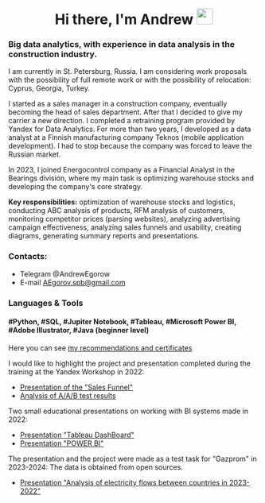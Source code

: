 <h1 align="center">Hi there, I'm Andrew
<img src="https://github.com/blackcater/blackcater/raw/main/images/Hi.gif" height="32"/></h1>

### Big data analytics, with experience in data analysis in the construction industry.
I am currently in St. Petersburg, Russia. I am considering work proposals
with the possibility of full remote work or with the possibility of relocation: Cyprus, Georgia, Turkey.

I started as a sales manager in a construction company, eventually becoming the head of sales
department. After that I decided to give my carrier a new direction. I completed a retraining
program provided by Yandex for Data Analytics. For more than two years, I developed as a data
analyst at a Finnish manufacturing company Teknos (mobile application development). I had to
stop because the company was forced to leave the Russian market.

In 2023, I joined Energocontrol company as a Financial Analyst in the Bearings division,
where my main task is optimizing warehouse stocks and developing the company's core strategy.

**Key responsibilities:** optimization of warehouse stocks and logistics, conducting ABC analysis
of products, RFM analysis of customers, monitoring competitor prices (parsing websites),
analyzing advertising campaign effectiveness, analyzing sales funnels and usability, creating
diagrams, generating summary reports and presentations.

### Сontacts:

- Telegram @AndrewEgorow
- E-mail   AEgorov.spb@gmail.com

### Languages & Tools
#### #Python, #SQL, #Jupiter Notebook, #Tableau, #Microsoft Power BI, #Adobe Illustrator, #Java (beginner level)

Here you can see [my recommendations and certificates](https://github.com/aegorovspb/yandex_data_analyst_projects_eng/tree/main/certificate_and_reference)

I would like to highlight the project and presentation completed during the training at the Yandex Workshop in 2022:

- [Presentation of the "Sales Funnel"](https://github.com/aegorovspb/yandex_data_analyst_projects_eng/tree/main/08_aab_test_presentation)
- [Analysis of A/A/B test results](https://github.com/aegorovspb/yandex_data_analysis_projects_ru/blob/main/08_aab_test_app.ipynb)

Two small educational presentations on working with BI systems made in 2022:

- [Presentation "Tableau DashBoard"](https://github.com/aegorovspb/yandex_data_analyst_projects_eng/tree/main/tableau)
- [Presentation "POWER BI"](https://github.com/aegorovspb/yandex_data_analyst_projects_eng/tree/main/power_bi)

The presentation and the project were made as a test task for "Gazprom" in 2023-2024:
The data is obtained from open sources.

- [Presentation "Analysis of electricity flows between countries in 2023-2022"](https://github.com/aegorovspb/energy/tree/main/energy_png)









